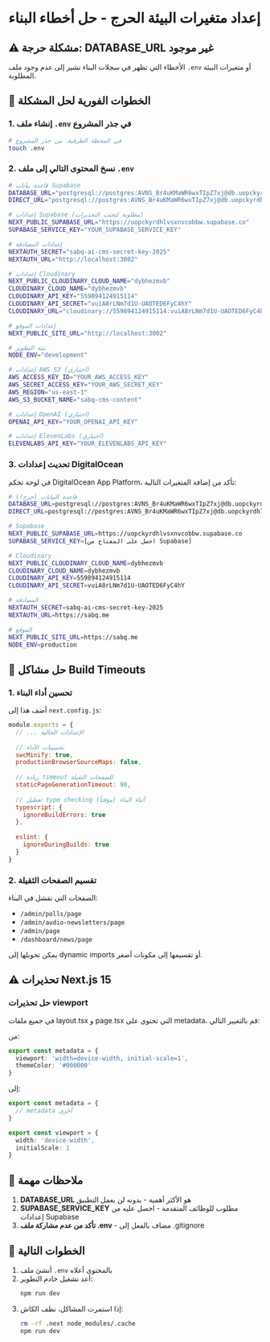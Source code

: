 # إعداد متغيرات البيئة الحرج - حل أخطاء البناء

## ⚠️ مشكلة حرجة: DATABASE_URL غير موجود

الأخطاء التي تظهر في سجلات البناء تشير إلى عدم وجود ملف `.env` أو متغيرات البيئة المطلوبة.

## 🚨 الخطوات الفورية لحل المشكلة

### 1. إنشاء ملف `.env` في جذر المشروع

```bash
# في المحطة الطرفية، من جذر المشروع
touch .env
```

### 2. نسخ المحتوى التالي إلى ملف `.env`

```bash
# قاعدة بيانات Supabase
DATABASE_URL="postgresql://postgres:AVNS_Br4uKMaWR6wxTIpZ7xj@db.uopckyrdhlvsxnvcobbw.supabase.co:5432/postgres"
DIRECT_URL="postgresql://postgres:AVNS_Br4uKMaWR6wxTIpZ7xj@db.uopckyrdhlvsxnvcobbw.supabase.co:5432/postgres"

# إعدادات Supabase (مطلوبة لتجنب التحذيرات)
NEXT_PUBLIC_SUPABASE_URL="https://uopckyrdhlvsxnvcobbw.supabase.co"
SUPABASE_SERVICE_KEY="YOUR_SUPABASE_SERVICE_KEY"

# إعدادات المصادقة
NEXTAUTH_SECRET="sabq-ai-cms-secret-key-2025"
NEXTAUTH_URL="http://localhost:3002"

# إعدادات Cloudinary
NEXT_PUBLIC_CLOUDINARY_CLOUD_NAME="dybhezmvb"
CLOUDINARY_CLOUD_NAME="dybhezmvb"
CLOUDINARY_API_KEY="559894124915114"
CLOUDINARY_API_SECRET="vuiA8rLNm7d1U-UAOTED6FyC4hY"
CLOUDINARY_URL="cloudinary://559894124915114:vuiA8rLNm7d1U-UAOTED6FyC4hY@dybhezmvb"

# إعدادات الموقع
NEXT_PUBLIC_SITE_URL="http://localhost:3002"

# بيئة التطوير
NODE_ENV="development"

# إعدادات AWS S3 (اختياري)
AWS_ACCESS_KEY_ID="YOUR_AWS_ACCESS_KEY"
AWS_SECRET_ACCESS_KEY="YOUR_AWS_SECRET_KEY"
AWS_REGION="us-east-1"
AWS_S3_BUCKET_NAME="sabq-cms-content"

# إعدادات OpenAI (اختياري)
OPENAI_API_KEY="YOUR_OPENAI_API_KEY"

# إعدادات ElevenLabs (اختياري)
ELEVENLABS_API_KEY="YOUR_ELEVENLABS_API_KEY"
```

### 3. تحديث إعدادات DigitalOcean

في لوحة تحكم DigitalOcean App Platform، تأكد من إضافة المتغيرات التالية:

```bash
# قاعدة البيانات (حرج!)
DATABASE_URL=postgresql://postgres:AVNS_Br4uKMaWR6wxTIpZ7xj@db.uopckyrdhlvsxnvcobbw.supabase.co:5432/postgres
DIRECT_URL=postgresql://postgres:AVNS_Br4uKMaWR6wxTIpZ7xj@db.uopckyrdhlvsxnvcobbw.supabase.co:5432/postgres

# Supabase
NEXT_PUBLIC_SUPABASE_URL=https://uopckyrdhlvsxnvcobbw.supabase.co
SUPABASE_SERVICE_KEY=[احصل على المفتاح من Supabase]

# Cloudinary
NEXT_PUBLIC_CLOUDINARY_CLOUD_NAME=dybhezmvb
CLOUDINARY_CLOUD_NAME=dybhezmvb
CLOUDINARY_API_KEY=559894124915114
CLOUDINARY_API_SECRET=vuiA8rLNm7d1U-UAOTED6FyC4hY

# المصادقة
NEXTAUTH_SECRET=sabq-ai-cms-secret-key-2025
NEXTAUTH_URL=https://sabq.me

# الموقع
NEXT_PUBLIC_SITE_URL=https://sabq.me
NODE_ENV=production
```

## 🔧 حل مشاكل Build Timeouts

### 1. تحسين أداء البناء

أضف هذا إلى `next.config.js`:

```javascript
module.exports = {
  // ... الإعدادات الحالية
  
  // تحسينات الأداء
  swcMinify: true,
  productionBrowserSourceMaps: false,
  
  // زيادة timeout للصفحات الثقيلة
  staticPageGenerationTimeout: 90,
  
  // تعطيل type checking أثناء البناء (مؤقتاً)
  typescript: {
    ignoreBuildErrors: true
  },
  
  eslint: {
    ignoreDuringBuilds: true
  }
}
```

### 2. تقسيم الصفحات الثقيلة

الصفحات التي تفشل في البناء:
- `/admin/polls/page`
- `/admin/audio-newsletters/page`
- `/admin/page`
- `/dashboard/news/page`

يمكن تحويلها إلى dynamic imports أو تقسيمها إلى مكونات أصغر.

## ⚠️ تحذيرات Next.js 15

### حل تحذيرات viewport

في جميع ملفات layout.tsx و page.tsx التي تحتوي على metadata، قم بالتغيير التالي:

من:
```typescript
export const metadata = {
  viewport: 'width=device-width, initial-scale=1',
  themeColor: '#000000'
}
```

إلى:
```typescript
export const metadata = {
  // metadata أخرى
}

export const viewport = {
  width: 'device-width',
  initialScale: 1
}
```

## 📝 ملاحظات مهمة

1. **DATABASE_URL** هو الأكثر أهمية - بدونه لن يعمل التطبيق
2. **SUPABASE_SERVICE_KEY** مطلوب للوظائف المتقدمة - احصل عليه من إعدادات Supabase
3. **تأكد من عدم مشاركة ملف .env** - مضاف بالفعل إلى .gitignore

## 🚀 الخطوات التالية

1. أنشئ ملف `.env` بالمحتوى أعلاه
2. أعد تشغيل خادم التطوير:
   ```bash
   npm run dev
   ```
3. إذا استمرت المشاكل، نظف الكاش:
   ```bash
   rm -rf .next node_modules/.cache
   npm run dev
   ``` 